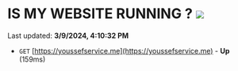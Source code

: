 # IS MY WEBSITE RUNNING ? [![](https://img.shields.io/static/v1?label=Sponsor&message=%E2%9D%A4&logo=GitHub&color=%23fe8e86)](https://github.com/sponsors/<username>)

Last updated: **3/9/2024, 4:10:32 PM**

- `GET` [https://youssefservice.me](https://youssefservice.me) - **Up** (159ms)
